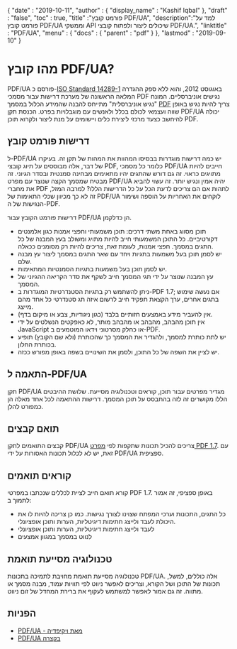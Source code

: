 {
  "date" : "2019-10-11",
  "author" : {
    "display_name" : "Kashif Iqbal"
},
  "draft" : "false",
  "toc" : true,
  "title" :"פורמט קובץ PDF/UA",
  "description":"למד על פורמט קובץ PDF/UA וממשקי API שיכולים ליצור ולפתוח קובצי PDF/UA.",
  "linktitle" : "PDF/UA",
  "menu" : {
    "docs" : {
      "parent" : "pdf"
}
},
  "lastmod" : "2019-09-10"
}

# מהו קובץ PDF/UA? #

PDF/UA פורסם כ-[ISO Standard 14289-1](https://en.wikipedia.org/wiki/ISO_14289) באוגוסט 2012, והוא ללא ספק ההגדרה המלאה הראשונה של מערכת דרישות עבור מסמכי PDF נגישים אוניברסליים. המונח "נגיש אוניברסלית" מתייחס להבנה שהמידע הכלול במסמך [PDF](/he/pdf/) צריך להיות נגיש באופן שווה ועצמאי לכולם בכלל ולאנשים עם מוגבלויות בפרט. הכנסת תקן PDF/UA יכולה להיחשב כצעד מרכזי ליצירת כלים ויישומים על מנת ליצור ולקרוא תוכן PDF.

## דרישות פורמט קובץ ##

ל-PDF/UA יש כמה דרישות מוגדרות בבסיסו המהוות את המהות של תקן זה. בעיקרו של דבר, אלה מבוססים על תיוג קובצי PDF, כלומר כל מסמכי PDF/UA חייבים להיות מתויגים כראוי. זה גם דורש שהתגים יהיו מתאימים מבחינה סמנטית ובסדר הגיוני. זה מבטיח שמסמך הקצה שנוצר עם מפרט PDF/UA יהיה אמין ונגיש יותר. זה עשוי להביא את מחברי PDF לתהות אם הם צריכים לדעת הכל על כל הדרישות הללו? למרבה המזל, זה לא כך מכיוון שכלי התאימות של PDF/UA לוקחים את האחריות על הוספה ושימור הנגישות של ה-PDF.

דרישות פורמט הקובץ עבור PDF/UA הן כדלקמן.

* תוכן מסווג באחת משתי דרכים: תוכן משמעותי וחפצי אמנות כגון אלמנטים דקורטיביים. כל התוכן המשמעותי חייב להיות מתויג ומשולב בעץ המבנה של כל התגים במסמך. חפצי אמנות, לעומת זאת, צריכים להיות רק מסומנים ככאלה.
* יש לסמן תוכן בעל משמעות בתגיות ויחד עם שאר התגים במסמך ליצור עץ מבנה שלם.
* יש לסמן תוכן בעל משמעות בתגיות הסמנטיות המתאימות.
* עץ המבנה שנוצר על ידי תגי המסמך חייב לשקף את סדר הקריאה ההגיוני של המסמך.
* ניתן להשתמש רק בתגיות הסטנדרטיות המוגדרות ב-PDF 1.7; אם נעשה שימוש בתגים אחרים, ערך הקצאת תפקיד חייב לרשום איזה תג סטנדרטי כל אחד מהם מייצג.
* אין להעביר מידע באמצעים חזותיים בלבד (כגון ניגודיות, צבע או מיקום בדף).
* אין תוכן מהבהב, מהבהב או מהבהב מותר, לא כאפקטים הנשלטים על ידי JavaScript או כחלק מסרטוני וידאו המוטמעים ב-PDF.
* יש לתת כותרת למסמך, ולהגדיר את המסמך כך שהכותרת (ולא שם הקובץ) תופיע בכותרת החלון.
* יש לציין את השפה של כל התוכן, ולסמן את השינויים בשפה באופן מפורש ככזה.

## התאמה ל-PDF/UA ##

תקן PDF/UA מגדיר מפרטים עבור תוכן, קוראים וטכנולוגיה מסייעת. שלושת ההיבטים הללו מקושרים זה לזה בהתבסס על תוכן המסמך. דרישות ההתאמה לכל אחד מאלה הן כמפורט להלן.

## תואם קבצים ##

קבצים התואמים לתקן PDF/UA צריכים להכיל תכונות שתקפות לפי [מפרט PDF 1.7](https://opensource.adobe.com/dc-acrobat-sdk-docs/standards/pdfstandards/pdf/PDF32000_2008.pdf). עם זאת, יש לא לכלול תכונות האסורות על ידי PDF/UA ספציפית.

## קוראים תואמים ##

קורא תואם חייב לציית לכללים שנכתבו במפרטי PDF 1.7. באופן ספציפי, זה אמור לתמוך ב:

* כל התגים, התכונות וערכי המפתח שצוינו לצורך נגישות. כמו כן צריכה להיות לו את היכולת לעבד ולייצג חתימות דיגיטליות, הערות ותוכן אופציונלי.
* לעבד ולייצג חתימות דיגיטליות, הערות ותוכן אופציונלי
* לנווט במסמך במגוון אמצעים

## טכנולוגיה מסייעת תואמת ##

טכנולוגיה מסייעת תואמת מחויבת לתמיכה בתכונות PDF/UA. אלה כוללים, למשל, תכונות של התוכן ושל הקורא, וצריכים לאפשר ניווט לפי תוויות עמוד, מבנה מסמך או מתווה. זה גם אמור לאפשר למשתמש לעקוף את ברירת המחדל של זום ניווט.

## הפניות ##

* [PDF/UA - מאת ויקיפדיה](https://en.wikipedia.org/wiki/PDF/UA)
* [PDF/UA בקצרה](http://www.pdfa.org/publication/pdfua-in-a-nutshell/)

